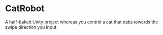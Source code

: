 # CatRobot
 
A half-baked Unity project whereas you control a cat that dabs towards the swipe direction you input.

